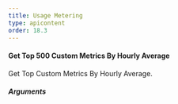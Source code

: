 ```yaml
---
title: Usage Metering
type: apicontent
order: 18.3
---
```


#### Get Top 500 Custom Metrics By Hourly Average

Get Top Custom Metrics By Hourly Average.

##### Arguments